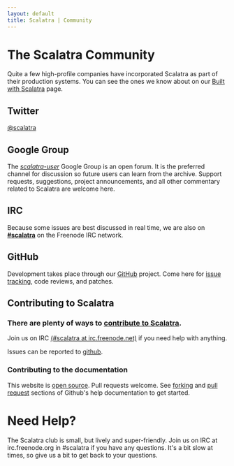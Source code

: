 ```yaml
---
layout: default
title: Scalatra | Community
---
```


<div class="page-header">
  <h1>The Scalatra Community</h1>
</div>

Quite a few high-profile companies have incorporated Scalatra as part of their
production systems. You can see the ones we know about on our
[Built with Scalatra](built-with.html) page.

## Twitter

[@scalatra](http://twitter.com/#!/scalatra)

## Google Group

The [*scalatra-user*](http://groups.google.com/group/scalatra-user) Google Group
is an open forum.  It is the preferred channel for discussion so future users
can learn from the archive.  Support requests, suggestions, project
announcements, and all other commentary related to Scalatra are welcome here.

## IRC

Because some issues are best discussed in real time, we are also on [**#scalatra**](http://webchat.freenode.net/?channels=#scalatra) on the Freenode IRC network.

## GitHub

Development takes place through our [GitHub](http://github.com/scalatra/scalatra) project.  Come here for [issue tracking](http://github.com/scalatra/scalatra/issues), code reviews, and patches.


## Contributing to Scalatra


### There are plenty of ways to [contribute to Scalatra][contributing].

Join us on IRC [(#scalatra at irc.freenode.net)][freenode] if you need help
with anything.

Issues can be reported to [github][issues].

### Contributing to the documentation

This website is [open source][docs-contributing].  Pull requests welcome.
See [forking][forking] and [pull request][pull-requests] sections of Github's
help documentation to get started.

[contributing]: http://www.scalatra.org
[freenode]: http://www.freenode.net
[issues]: http://github.com/scalatra/scalatra/issues
[forking]: http://help.github.com/forking/
[pull-requests]: http://help.github.com/pull-requests/
[docs-contributing]: http://github.com/scalatra/scalatra-website

Need Help?
==========

The Scalatra club is small, but lively and super-friendly.  Join us on IRC at
irc.freenode.org in #scalatra if you have any questions.  It's a bit
slow at times, so give us a bit to get back to your questions.

